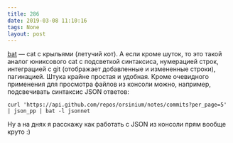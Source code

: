 ```yaml
---
title: 286
date: 2019-03-08 11:10:16
tags: None
layout: post
---
```


[bat](https://github.com/sharkdp/bat) — cat с крыльями (летучий кот). А если кроме шуток, то это такой аналог юниксового cat с подсветкой синтаксиса, нумерацией строк, интеграцией с git (отображает добавленные и измененные строки), пагинацией. Штука крайне простая и удобная. Кроме очевидного применения для просмотра файлов из консоли можно, например, подсвечивать синтаксис JSON ответов:

```curl 'https://api.github.com/repos/orsinium/notes/commits?per_page=5' | json_pp | bat -l jsonnet```

Ну а на днях я расскажу как работать с JSON из консоли прям вообще круто :)
